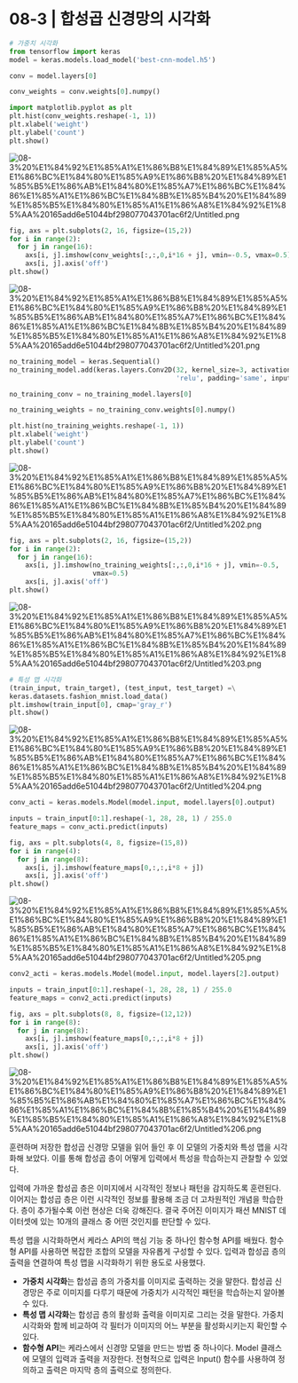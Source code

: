 # 08-3 | 합성곱 신경망의 시각화

```python
# 가중치 시각화
from tensorflow import keras
model = keras.models.load_model('best-cnn-model.h5')

conv = model.layers[0]

conv_weights = conv.weights[0].numpy()

import matplotlib.pyplot as plt
plt.hist(conv_weights.reshape(-1, 1))
plt.xlabel('weight')
plt.ylabel('count')
plt.show()
```

![08-3%20%E1%84%92%E1%85%A1%E1%86%B8%E1%84%89%E1%85%A5%E1%86%BC%E1%84%80%E1%85%A9%E1%86%B8%20%E1%84%89%E1%85%B5%E1%86%AB%E1%84%80%E1%85%A7%E1%86%BC%E1%84%86%E1%85%A1%E1%86%BC%E1%84%8B%E1%85%B4%20%E1%84%89%E1%85%B5%E1%84%80%E1%85%A1%E1%86%A8%E1%84%92%E1%85%AA%20165add6e51044bf298077043701ac6f2/Untitled.png](08-3%20%E1%84%92%E1%85%A1%E1%86%B8%E1%84%89%E1%85%A5%E1%86%BC%E1%84%80%E1%85%A9%E1%86%B8%20%E1%84%89%E1%85%B5%E1%86%AB%E1%84%80%E1%85%A7%E1%86%BC%E1%84%86%E1%85%A1%E1%86%BC%E1%84%8B%E1%85%B4%20%E1%84%89%E1%85%B5%E1%84%80%E1%85%A1%E1%86%A8%E1%84%92%E1%85%AA%20165add6e51044bf298077043701ac6f2/Untitled.png)

```python
fig, axs = plt.subplots(2, 16, figsize=(15,2))
for i in range(2):
  for j in range(16):
    axs[i, j].imshow(conv_weights[:,:,0,i*16 + j], vmin=-0.5, vmax=0.5)
    axs[i, j].axis('off')
plt.show()
```

![08-3%20%E1%84%92%E1%85%A1%E1%86%B8%E1%84%89%E1%85%A5%E1%86%BC%E1%84%80%E1%85%A9%E1%86%B8%20%E1%84%89%E1%85%B5%E1%86%AB%E1%84%80%E1%85%A7%E1%86%BC%E1%84%86%E1%85%A1%E1%86%BC%E1%84%8B%E1%85%B4%20%E1%84%89%E1%85%B5%E1%84%80%E1%85%A1%E1%86%A8%E1%84%92%E1%85%AA%20165add6e51044bf298077043701ac6f2/Untitled%201.png](08-3%20%E1%84%92%E1%85%A1%E1%86%B8%E1%84%89%E1%85%A5%E1%86%BC%E1%84%80%E1%85%A9%E1%86%B8%20%E1%84%89%E1%85%B5%E1%86%AB%E1%84%80%E1%85%A7%E1%86%BC%E1%84%86%E1%85%A1%E1%86%BC%E1%84%8B%E1%85%B4%20%E1%84%89%E1%85%B5%E1%84%80%E1%85%A1%E1%86%A8%E1%84%92%E1%85%AA%20165add6e51044bf298077043701ac6f2/Untitled%201.png)

```python
no_training_model = keras.Sequential()
no_training_model.add(keras.layers.Conv2D(32, kernel_size=3, activation=\
                                          'relu', padding='same', input_shape=(28,28,1)))

no_training_conv = no_training_model.layers[0]

no_training_weights = no_training_conv.weights[0].numpy()

plt.hist(no_training_weights.reshape(-1, 1))
plt.xlabel('weight')
plt.ylabel('count')
plt.show()
```

![08-3%20%E1%84%92%E1%85%A1%E1%86%B8%E1%84%89%E1%85%A5%E1%86%BC%E1%84%80%E1%85%A9%E1%86%B8%20%E1%84%89%E1%85%B5%E1%86%AB%E1%84%80%E1%85%A7%E1%86%BC%E1%84%86%E1%85%A1%E1%86%BC%E1%84%8B%E1%85%B4%20%E1%84%89%E1%85%B5%E1%84%80%E1%85%A1%E1%86%A8%E1%84%92%E1%85%AA%20165add6e51044bf298077043701ac6f2/Untitled%202.png](08-3%20%E1%84%92%E1%85%A1%E1%86%B8%E1%84%89%E1%85%A5%E1%86%BC%E1%84%80%E1%85%A9%E1%86%B8%20%E1%84%89%E1%85%B5%E1%86%AB%E1%84%80%E1%85%A7%E1%86%BC%E1%84%86%E1%85%A1%E1%86%BC%E1%84%8B%E1%85%B4%20%E1%84%89%E1%85%B5%E1%84%80%E1%85%A1%E1%86%A8%E1%84%92%E1%85%AA%20165add6e51044bf298077043701ac6f2/Untitled%202.png)

```python
fig, axs = plt.subplots(2, 16, figsize=(15,2))
for i in range(2):
  for j in range(16):
    axs[i, j].imshow(no_training_weights[:,:,0,i*16 + j], vmin=-0.5,
                     vmax=0.5)
    axs[i, j].axis('off')
plt.show()
```

![08-3%20%E1%84%92%E1%85%A1%E1%86%B8%E1%84%89%E1%85%A5%E1%86%BC%E1%84%80%E1%85%A9%E1%86%B8%20%E1%84%89%E1%85%B5%E1%86%AB%E1%84%80%E1%85%A7%E1%86%BC%E1%84%86%E1%85%A1%E1%86%BC%E1%84%8B%E1%85%B4%20%E1%84%89%E1%85%B5%E1%84%80%E1%85%A1%E1%86%A8%E1%84%92%E1%85%AA%20165add6e51044bf298077043701ac6f2/Untitled%203.png](08-3%20%E1%84%92%E1%85%A1%E1%86%B8%E1%84%89%E1%85%A5%E1%86%BC%E1%84%80%E1%85%A9%E1%86%B8%20%E1%84%89%E1%85%B5%E1%86%AB%E1%84%80%E1%85%A7%E1%86%BC%E1%84%86%E1%85%A1%E1%86%BC%E1%84%8B%E1%85%B4%20%E1%84%89%E1%85%B5%E1%84%80%E1%85%A1%E1%86%A8%E1%84%92%E1%85%AA%20165add6e51044bf298077043701ac6f2/Untitled%203.png)

```python
# 특성 맵 시각화
(train_input, train_target), (test_input, test_target) =\
keras.datasets.fashion_mnist.load_data()
plt.imshow(train_input[0], cmap='gray_r')
plt.show()
```

![08-3%20%E1%84%92%E1%85%A1%E1%86%B8%E1%84%89%E1%85%A5%E1%86%BC%E1%84%80%E1%85%A9%E1%86%B8%20%E1%84%89%E1%85%B5%E1%86%AB%E1%84%80%E1%85%A7%E1%86%BC%E1%84%86%E1%85%A1%E1%86%BC%E1%84%8B%E1%85%B4%20%E1%84%89%E1%85%B5%E1%84%80%E1%85%A1%E1%86%A8%E1%84%92%E1%85%AA%20165add6e51044bf298077043701ac6f2/Untitled%204.png](08-3%20%E1%84%92%E1%85%A1%E1%86%B8%E1%84%89%E1%85%A5%E1%86%BC%E1%84%80%E1%85%A9%E1%86%B8%20%E1%84%89%E1%85%B5%E1%86%AB%E1%84%80%E1%85%A7%E1%86%BC%E1%84%86%E1%85%A1%E1%86%BC%E1%84%8B%E1%85%B4%20%E1%84%89%E1%85%B5%E1%84%80%E1%85%A1%E1%86%A8%E1%84%92%E1%85%AA%20165add6e51044bf298077043701ac6f2/Untitled%204.png)

```python
conv_acti = keras.models.Model(model.input, model.layers[0].output)

inputs = train_input[0:1].reshape(-1, 28, 28, 1) / 255.0
feature_maps = conv_acti.predict(inputs)

fig, axs = plt.subplots(4, 8, figsize=(15,8))
for i in range(4):
  for j in range(8):
    axs[i, j].imshow(feature_maps[0,:,:,i*8 + j])
    axs[i, j].axis('off')
plt.show()
```

![08-3%20%E1%84%92%E1%85%A1%E1%86%B8%E1%84%89%E1%85%A5%E1%86%BC%E1%84%80%E1%85%A9%E1%86%B8%20%E1%84%89%E1%85%B5%E1%86%AB%E1%84%80%E1%85%A7%E1%86%BC%E1%84%86%E1%85%A1%E1%86%BC%E1%84%8B%E1%85%B4%20%E1%84%89%E1%85%B5%E1%84%80%E1%85%A1%E1%86%A8%E1%84%92%E1%85%AA%20165add6e51044bf298077043701ac6f2/Untitled%205.png](08-3%20%E1%84%92%E1%85%A1%E1%86%B8%E1%84%89%E1%85%A5%E1%86%BC%E1%84%80%E1%85%A9%E1%86%B8%20%E1%84%89%E1%85%B5%E1%86%AB%E1%84%80%E1%85%A7%E1%86%BC%E1%84%86%E1%85%A1%E1%86%BC%E1%84%8B%E1%85%B4%20%E1%84%89%E1%85%B5%E1%84%80%E1%85%A1%E1%86%A8%E1%84%92%E1%85%AA%20165add6e51044bf298077043701ac6f2/Untitled%205.png)

```python
conv2_acti = keras.models.Model(model.input, model.layers[2].output)

inputs = train_input[0:1].reshape(-1, 28, 28, 1) / 255.0
feature_maps = conv2_acti.predict(inputs)

fig, axs = plt.subplots(8, 8, figsize=(12,12))
for i in range(8):
  for j in range(8):
    axs[i, j].imshow(feature_maps[0,:,:,i*8 + j])
    axs[i, j].axis('off')
plt.show()
```

![08-3%20%E1%84%92%E1%85%A1%E1%86%B8%E1%84%89%E1%85%A5%E1%86%BC%E1%84%80%E1%85%A9%E1%86%B8%20%E1%84%89%E1%85%B5%E1%86%AB%E1%84%80%E1%85%A7%E1%86%BC%E1%84%86%E1%85%A1%E1%86%BC%E1%84%8B%E1%85%B4%20%E1%84%89%E1%85%B5%E1%84%80%E1%85%A1%E1%86%A8%E1%84%92%E1%85%AA%20165add6e51044bf298077043701ac6f2/Untitled%206.png](08-3%20%E1%84%92%E1%85%A1%E1%86%B8%E1%84%89%E1%85%A5%E1%86%BC%E1%84%80%E1%85%A9%E1%86%B8%20%E1%84%89%E1%85%B5%E1%86%AB%E1%84%80%E1%85%A7%E1%86%BC%E1%84%86%E1%85%A1%E1%86%BC%E1%84%8B%E1%85%B4%20%E1%84%89%E1%85%B5%E1%84%80%E1%85%A1%E1%86%A8%E1%84%92%E1%85%AA%20165add6e51044bf298077043701ac6f2/Untitled%206.png)

훈련하며 저장한 합성곱 신경망 모델을 읽어 들인 후 이 모델의 가중치와 특성 맵을 시각화해 보았다. 이를 통해 합성곱 층이 어떻게 입력에서 특성을 학습하는지 관찰할 수 있었다.

입력에 가까운 합성곱 층은 이미지에서 시각적인 정보나 패턴을 감지하도록 훈련된다. 이어지는 합성곱 층은 이런 시각적인 정보를 활용해 조금 더 고차원적인 개념을 학습한다. 층이 추가될수록 이런 현상은 더욱 강해진다. 결국 주어진 이미지가 패션 MNIST 데이터셋에 있는 10개의 클래스 중 어떤 것인지를 판단할 수 있다.

특성 맵을 시각화하면서 케라스 API의 핵심 기능 중 하나인 함수형 API를 배웠다. 함수형 API를 사용하면 복잡한 조합의 모델을 자유롭게 구성할 수 있다. 입력과 합성곱 층의 출력을 연결하여 특성 맵을 시각화하기 위한 용도로 사용했다.

- **가중치 시각화**는 합성곱 층의 가중치를 이미지로 출력하는 것을 말한다. 합성곱 신경망은 주로 이미지를 다루기 때문에 가중치가 시각적인 패턴을 학습하는지 알아볼 수 있다.
- **특성 맵 시각화**는 합성곱 층의 활성화 출력을 이미지로 그리는 것을 말한다. 가중치 시각화와 함께 비교하여 각 필터가 이미지의 어느 부분을 활성화시키는지 확인할 수 있다.
- **함수형 API**는 케라스에서 신경망 모델을 만드는 방법 중 하나이다. Model 클래스에 모델의 입력과 출력을 저장한다. 전형적으로 입력은 Input() 함수를 사용하여 정의하고 출력은 마지막 층의 출력으로 정의한다.